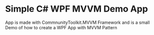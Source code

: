 # Simple C# WPF MVVM Demo App
App is made with CommnunityToolkit.MVVM Framework
and is a small Demo of how to create a WPF App with MVVM Pattern
